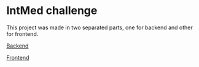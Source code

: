 # IntMed challenge

This project was made in two separated parts, one for backend and other for frontend. 

[Backend](https://github.com/ThiagoDiasV/silvertec/tree/master/backend)

[Frontend](https://github.com/ThiagoDiasV/silvertec/tree/master/frontend)